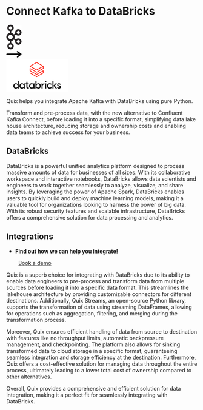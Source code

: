 # Connect Kafka to DataBricks

<div class="connect-images cards blog-grid-card" markdown>
<div>
<img src="../images/kafka_logo.png" width="40px" />
</div>
<div>
<img src="../images/arrow.svg" width="40px" />
</div>
<div>
<img src="./images/databricks_1.jpg" />
</div>
</div>

Quix helps you integrate Apache Kafka with DataBricks using pure Python.

Transform and pre-process data, with the new alternative to Confluent Kafka Connect, before loading it into a specific format, simplifying data lake house architecture, reducing storage and ownership costs and enabling data teams to achieve success for your business.

## DataBricks

DataBricks is a powerful unified analytics platform designed to process massive amounts of data for businesses of all sizes. With its collaborative workspace and interactive notebooks, DataBricks allows data scientists and engineers to work together seamlessly to analyze, visualize, and share insights. By leveraging the power of Apache Spark, DataBricks enables users to quickly build and deploy machine learning models, making it a valuable tool for organizations looking to harness the power of big data. With its robust security features and scalable infrastructure, DataBricks offers a comprehensive solution for data processing and analytics.

## Integrations

<div class="grid cards" markdown>

- __Find out how we can help you integrate!__

    <a class="md-button md-button--primary" href="https://quix.io/book-a-demo" target="_blank" style="margin:.5rem;">Book a demo</a>

</div>


Quix is a superb choice for integrating with DataBricks due to its ability to enable data engineers to pre-process and transform data from multiple sources before loading it into a specific data format. This streamlines the lakehouse architecture by providing customizable connectors for different destinations. Additionally, Quix Streams, an open-source Python library, supports the transformation of data using streaming DataFrames, allowing for operations such as aggregation, filtering, and merging during the transformation process.

Moreover, Quix ensures efficient handling of data from source to destination with features like no throughput limits, automatic backpressure management, and checkpointing. The platform also allows for sinking transformed data to cloud storage in a specific format, guaranteeing seamless integration and storage efficiency at the destination. Furthermore, Quix offers a cost-effective solution for managing data throughout the entire process, ultimately leading to a lower total cost of ownership compared to other alternatives.

Overall, Quix provides a comprehensive and efficient solution for data integration, making it a perfect fit for seamlessly integrating with DataBricks.

